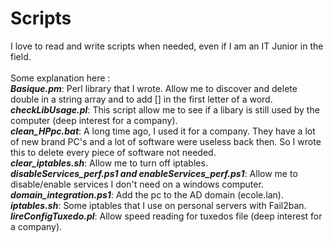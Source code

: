 # Scripts <br />
I love to read and write scripts when needed, even if I am an IT Junior in the field.  <br />
  <br />
Some explanation here :  <br />
***Basique.pm***: Perl library that I wrote. Allow me to discover and delete double in a string array and to add [] in the first letter of a word.  <br />
***checkLibUsage.pl***: This script allow me to see if a libary is still used by the computer (deep interest for a company).  <br />
***clean_HPpc.bat***: A long time ago, I used it for a company. They have a lot of new brand PC's and a lot of software were useless back then. So I wrote this to delete every piece of software not needed.  <br />
***clear_iptables.sh***: Allow me to turn off iptables.  <br />
***disableServices_perf.ps1 and enableServices_perf.ps1***: Allow me to disable/enable services I don't need on a windows computer.  <br />
***domain_integration.ps1***: Add the pc to the AD domain (ecole.lan).  <br />
***iptables.sh***: Some iptables that I use on personal servers with Fail2ban.  <br />
***lireConfigTuxedo.pl***: Allow speed reading for tuxedos file (deep interest for a company).  <br />
